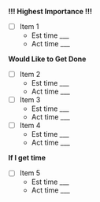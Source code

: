 
**!!! Highest Importance !!!**

- [ ] Item 1
	* Est time ___
	* Act time ___

**Would Like to Get Done**
- [ ] Item 2
	* Est time ___
	* Act time ___
- [ ] Item 3
	* Est time ___
	* Act time ___
- [ ] Item 4
	* Est time ___
	* Act time ___


**If I get time**
- [ ] Item 5
	* Est time ___
	* Act time ___